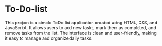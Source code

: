 # To-Do-list
This project is a simple ToDo list application created using HTML, CSS, and JavaScript. It allows users to add new tasks, mark them as completed, and remove tasks from the list. The interface is clean and user-friendly, making it easy to manage and organize daily tasks.
